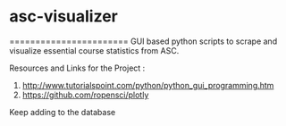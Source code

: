 # asc-visualizer
=======================
GUI based python scripts to scrape and visualize essential course statistics from ASC.

Resources and Links for the Project :

1.  http://www.tutorialspoint.com/python/python_gui_programming.htm
2.  https://github.com/ropensci/plotly


Keep adding to the database
